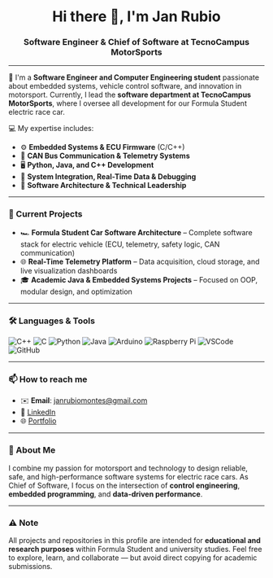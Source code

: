 <h1 align="center">Hi there 👋, I'm Jan Rubio</h1>
<h3 align="center">Software Engineer & Chief of Software at TecnoCampus MotorSports</h3>

---

🚀 I'm a **Software Engineer and Computer Engineering student** passionate about embedded systems, vehicle control software, and innovation in motorsport. Currently, I lead the **software department at TecnoCampus MotorSports**, where I oversee all development for our Formula Student electric race car.

💻 My expertise includes:

- ⚙️ **Embedded Systems & ECU Firmware** (C/C++)
- 🔌 **CAN Bus Communication & Telemetry Systems**
- 🖥️ **Python, Java, and C++ Development**
- 🧩 **System Integration, Real-Time Data & Debugging**
- 🧠 **Software Architecture & Technical Leadership**

---

### 🔧 Current Projects

- 🏎️ **Formula Student Car Software Architecture** – Complete software stack for electric vehicle (ECU, telemetry, safety logic, CAN communication)
- 🌐 **Real-Time Telemetry Platform** – Data acquisition, cloud storage, and live visualization dashboards
- 🎓 **Academic Java & Embedded Systems Projects** – Focused on OOP, modular design, and optimization

---

### 🛠️ Languages & Tools

![C++](https://img.shields.io/badge/-C++-00599C?style=flat&logo=c%2B%2B)
![C](https://img.shields.io/badge/-C-00599C?style=flat&logo=c)
![Python](https://img.shields.io/badge/-Python-3776AB?style=flat&logo=python)
![Java](https://img.shields.io/badge/-Java-007396?style=flat&logo=java)
![Arduino](https://img.shields.io/badge/-Arduino-00979D?style=flat&logo=arduino)
![Raspberry Pi](https://img.shields.io/badge/-Raspberry_Pi-A22846?style=flat&logo=raspberry-pi)
![VSCode](https://img.shields.io/badge/-VSCode-007ACC?style=flat&logo=visual-studio-code)
![GitHub](https://img.shields.io/badge/-GitHub-181717?style=flat&logo=github)

---

### 📫 How to reach me

- ✉️ **Email**: janrubiomontes@gmail.com  
- 💼 [LinkedIn](https://www.linkedin.com/in/jan-rubio-montes/)  
- 🌐 [Portfolio](https://jan9122.github.io)

---

### 🏁 About Me

I combine my passion for motorsport and technology to design reliable, safe, and high-performance software systems for electric race cars. As Chief of Software, I focus on the intersection of **control engineering**, **embedded programming**, and **data-driven performance**.

---

### ⚠️ Note

All projects and repositories in this profile are intended for **educational and research purposes** within Formula Student and university studies. Feel free to explore, learn, and collaborate — but avoid direct copying for academic submissions.
